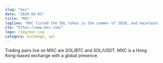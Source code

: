 ```yaml
---
slug: "mxc"
date: "2020-04-03"
title: "MXC"
logline: "MXC listed the SOL token in the summer of 2020, and maintains multiple trading pairs."
cta: "https://www.mxc.com/"
logo: /img/mxc.svg
category: exchange, spl
---
```


Trading pairs live on MXC are SOL/BTC and SOL/USDT. MXC is a Hong Kong-based exchange with a global presence.
